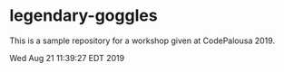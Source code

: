 # legendary-goggles
This is a sample repository for a workshop given at CodePalousa 2019.

Wed Aug 21 11:39:27 EDT 2019
